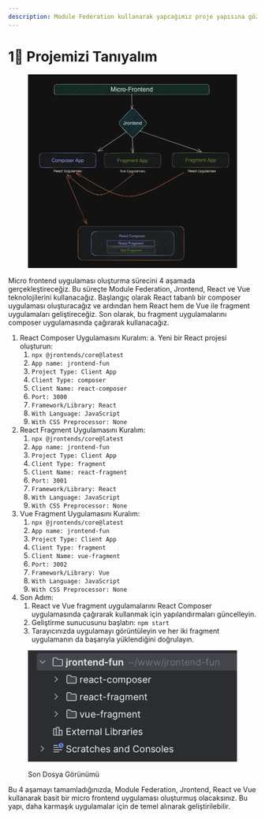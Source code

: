 ```yaml
---
description: Module Federation kullanarak yapcağımız proje yapısına göz atalım.
---
```


# 1⃣ Projemizi Tanıyalım

<figure><img src="../.gitbook/assets/Screenshot 2023-05-07 at 19.44.15.png" alt=""><figcaption></figcaption></figure>

Micro frontend uygulaması oluşturma sürecini 4 aşamada gerçekleştireceğiz. Bu süreçte Module Federation, Jrontend, React ve Vue teknolojilerini kullanacağız. Başlangıç olarak React tabanlı bir composer uygulaması oluşturacağız ve ardından hem React hem de Vue ile fragment uygulamaları geliştireceğiz. Son olarak, bu fragment uygulamalarını composer uygulamasında çağırarak kullanacağız.

1. React Composer Uygulamasını Kuralım: a. Yeni bir React projesi oluşturun:
   1. `npx @jrontends/core@latest`
   2. `App name: jrontend-fun`
   3. `Project Type: Client App`
   4. `Client Type: composer`
   5. `Client Name: react-composer`
   6. `Port: 3000`
   7. `Framework/Library: React`
   8. `With Language: JavaScript`
   9. `With CSS Preprocessor: None`
2. React Fragment Uygulamasını Kuralım:&#x20;
   1. `npx @jrontends/core@latest`
   2. `App name: jrontend-fun`
   3. `Project Type: Client App`
   4. `Client Type: fragment`
   5. `Client Name: react-fragment`
   6. `Port: 3001`
   7. `Framework/Library: React`
   8. `With Language: JavaScript`
   9. `With CSS Preprocessor: None`
3. Vue Fragment Uygulamasını Kuralım:&#x20;
   1. `npx @jrontends/core@latest`
   2. `App name: jrontend-fun`
   3. `Project Type: Client App`
   4. `Client Type: fragment`
   5. `Client Name: vue-fragment`
   6. `Port: 3002`
   7. `Framework/Library: Vue`
   8. `With Language: JavaScript`
   9. `With CSS Preprocessor: None`
4. Son Adım:&#x20;
   1. React ve Vue fragment uygulamalarını React Composer uygulamasında çağırarak kullanmak için yapılandırmaları güncelleyin.&#x20;
   2. Geliştirme sunucusunu başlatın: `npm start`&#x20;
   3. Tarayıcınızda uygulamayı görüntüleyin ve her iki fragment uygulamanın da başarıyla yüklendiğini doğrulayın.

<figure><img src="../.gitbook/assets/Screenshot 2023-05-07 at 20.06.16.png" alt=""><figcaption><p>Son Dosya Görünümü</p></figcaption></figure>

Bu 4 aşamayı tamamladığınızda, Module Federation, Jrontend, React ve Vue kullanarak basit bir micro frontend uygulaması oluşturmuş olacaksınız. Bu yapı, daha karmaşık uygulamalar için de temel alınarak geliştirilebilir.
